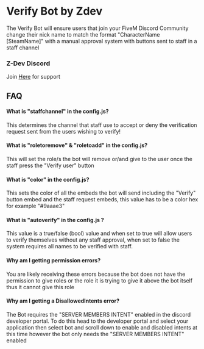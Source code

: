 
# Verify Bot by Zdev
The Verify Bot will ensure users that join your FiveM Discord Community change their nick name to match the format "CharacterName [SteamName]" with a manual approval system with buttons sent to staff in a staff channel

### Z-Dev Discord
Join [Here](https://discord.gg/EV9cpmp6qf) for support


## FAQ

#### What is "staffchannel" in the config.js?

This determines the channel that staff use to accept or deny the verification request sent from the users wishing to verify!

#### What is "roletoremove" &  "roletoadd" in the config.js?

This will set the role/s the bot will remove or/and give to the user once the staff press the "Verify user" button 

#### What is "color" in the config.js?

This sets the color of all the embeds the bot will send including the "Verify" button embed and the staff request embeds, this value has to be a color hex for example "#9aaae3"

#### What is "autoverify" in the config.js ?

This value is a true/false (bool) value and when set to true will allow users to verify themselves without any staff approval, when set to false the system requires all names to be verified with staff.

#### Why am I getting permission errors?

You are likely receiving these errors because the bot does not have the permission to give roles or the role it is trying to give it above the bot itself thus it cannot give this role

#### Why am I getting a DisallowedIntents error?

The Bot requires the "SERVER MEMBERS INTENT" enabled in the discord developer portal. To do this head to the developer portal and select your application then select bot and scroll down to enable and disabled intents at this time however the bot only needs the "SERVER MEMBERS INTENT" enabled
